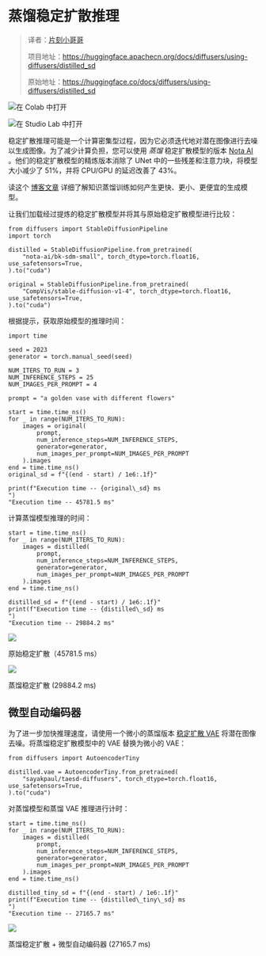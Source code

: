 # 蒸馏稳定扩散推理

> 译者：[片刻小哥哥](https://github.com/jiangzhonglian)
>
> 项目地址：<https://huggingface.apachecn.org/docs/diffusers/using-diffusers/distilled_sd>
>
> 原始地址：<https://huggingface.co/docs/diffusers/using-diffusers/distilled_sd>


![在 Colab 中打开](https://colab.research.google.com/assets/colab-badge.svg)


![在 Studio Lab 中打开](https://studiolab.sagemaker.aws/studiolab.svg)


稳定扩散推理可能是一个计算密集型过程，因为它必须迭代地对潜在图像进行去噪以生成图像。为了减少计算负担，您可以使用
 *蒸馏*
 稳定扩散模型的版本
 [Nota AI](https://huggingface.co/nota-ai)
 。他们的稳定扩散模型的精炼版本消除了 UNet 中的一些残差和注意力块，将模型大小减少了 51%，并将 CPU/GPU 的延迟改善了 43%。


读这个
 [博客文章](https://huggingface.co/blog/sd_distillation)
 详细了解知识蒸馏训练如何产生更快、更小、更便宜的生成模型。


让我们加载经过提炼的稳定扩散模型并将其与原始稳定扩散模型进行比较：



```
from diffusers import StableDiffusionPipeline
import torch

distilled = StableDiffusionPipeline.from_pretrained(
    "nota-ai/bk-sdm-small", torch_dtype=torch.float16, use_safetensors=True,
).to("cuda")

original = StableDiffusionPipeline.from_pretrained(
    "CompVis/stable-diffusion-v1-4", torch_dtype=torch.float16, use_safetensors=True,
).to("cuda")
```


根据提示，获取原始模型的推理时间：



```
import time

seed = 2023
generator = torch.manual_seed(seed)

NUM_ITERS_TO_RUN = 3
NUM_INFERENCE_STEPS = 25
NUM_IMAGES_PER_PROMPT = 4

prompt = "a golden vase with different flowers"

start = time.time_ns()
for _ in range(NUM_ITERS_TO_RUN):
    images = original(
        prompt,
        num_inference_steps=NUM_INFERENCE_STEPS,
        generator=generator,
        num_images_per_prompt=NUM_IMAGES_PER_PROMPT
    ).images
end = time.time_ns()
original_sd = f"{(end - start) / 1e6:.1f}"

print(f"Execution time -- {original\_sd} ms
")
"Execution time -- 45781.5 ms"
```


计算蒸馏模型推理的时间：



```
start = time.time_ns()
for _ in range(NUM_ITERS_TO_RUN):
    images = distilled(
        prompt,
        num_inference_steps=NUM_INFERENCE_STEPS,
        generator=generator,
        num_images_per_prompt=NUM_IMAGES_PER_PROMPT
    ).images
end = time.time_ns()

distilled_sd = f"{(end - start) / 1e6:.1f}"
print(f"Execution time -- {distilled\_sd} ms
")
"Execution time -- 29884.2 ms"
```


![](https://huggingface.co/datasets/huggingface/documentation-images/resolve/main/diffusers/original_sd.png)

 原始稳定扩散（45781.5 ms）


![](https://huggingface.co/datasets/huggingface/documentation-images/resolve/main/diffusers/distilled_sd.png)

 蒸馏稳定扩散 (29884.2 ms)


## 微型自动编码器



为了进一步加快推理速度，请使用一个微小的蒸馏版本
 [稳定扩散 VAE](https://huggingface.co/sayakpaul/taesdxl-diffusers)
 将潜在图像去噪。将蒸馏稳定扩散模型中的 VAE 替换为微小的 VAE：



```
from diffusers import AutoencoderTiny

distilled.vae = AutoencoderTiny.from_pretrained(
    "sayakpaul/taesd-diffusers", torch_dtype=torch.float16, use_safetensors=True,
).to("cuda")
```


对蒸馏模型和蒸馏 VAE 推理进行计时：



```
start = time.time_ns()
for _ in range(NUM_ITERS_TO_RUN):
    images = distilled(
        prompt,
        num_inference_steps=NUM_INFERENCE_STEPS,
        generator=generator,
        num_images_per_prompt=NUM_IMAGES_PER_PROMPT
    ).images
end = time.time_ns()

distilled_tiny_sd = f"{(end - start) / 1e6:.1f}"
print(f"Execution time -- {distilled\_tiny\_sd} ms
")
"Execution time -- 27165.7 ms"
```


![](https://huggingface.co/datasets/huggingface/documentation-images/resolve/main/diffusers/distilled_sd_vae.png)

 蒸馏稳定扩散 + 微型自动编码器 (27165.7 ms)